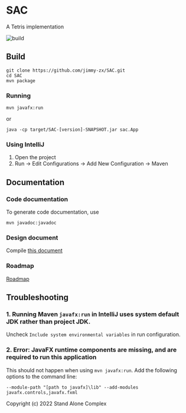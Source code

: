# SAC
A Tetris implementation

![build](https://github.com/jimmy-zx/SAC/actions/workflows/maven.yml/badge.svg)

## Build

```shell
git clone https://github.com/jimmy-zx/SAC.git
cd SAC
mvn package
```

### Running
```shell
mvn javafx:run
```

or
```shell
java -cp target/SAC-[version]-SNAPSHOT.jar sac.App
```

### Using IntelliJ

1. Open the project
2. Run -> Edit Configurations -> Add New Configuration -> Maven

## Documentation

### Code documentation
To generate code documentation, use
```shell
mvn javadoc:javadoc
```

### Design document

Compile [this document](/docs/design)

### Roadmap

[Roadmap](https://github.com/jimmy-zx/SAC/wiki/Roadmap)

## Troubleshooting

### 1. Running Maven `javafx:run` in IntelliJ uses system default JDK rather than project JDK.

Uncheck `Include system environmental variables` in run configuration.

### 2. Error: JavaFX runtime components are missing, and are required to run this application
This should not happen when using `mvn javafx:run`.
Add the following options to the command line:
```
--module-path "[path to javafx]\lib" --add-modules javafx.controls,javafx.fxml
```

Copyright (c) 2022 Stand Alone Complex
